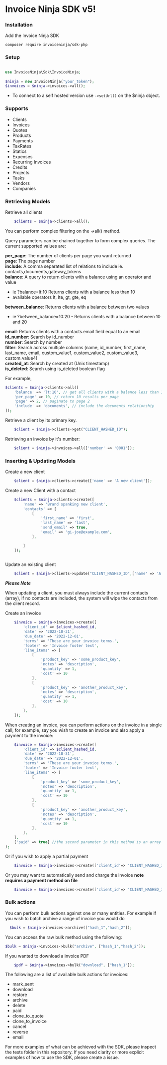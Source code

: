 # Invoice Ninja SDK v5!

### Installation

Add the Invoice Ninja SDK

    composer require invoiceninja/sdk-php

### Setup
```php

use InvoiceNinja\Sdk\InvoiceNinja;
   
$ninja = new InvoiceNinja("your_token");
$invoices = $ninja->invoices->all();

```
- To connect to a self hosted version use `->setUrl()` on the $ninja object.

### Supports

- Clients
- Invoices
- Quotes
- Products
- Payments
- TaxRates
- Statics
- Expenses
- Recurring Invoices
- Credits
- Projects
- Tasks
- Vendors
- Companies

### Retrieving Models

Retrieve all clients
```php
    $clients = $ninja->clients->all();
```

You can perform complex filtering on the ->all() method. 

Query parameters can be chained together to form complex queries. The current supported values are:

**per_page**: The number of clients per page you want returned  
**page**: The page number  
**include**: A comma separated list of relations to include ie. contacts,documents,gateway_tokens  
**balance**: A query to return clients with a balance using an operator and value
 - ie ?balance=lt:10 Returns clients with a balance less than 10  
 - available operators lt, lte, gt, gte, eq  

**between_balance**: Returns clients with a balance between two values  
 - ie ?between_balance=10:20 - Returns clients with a balance between 10 and 20  

**email**: Returns clients with a contacts.email field equal to an email  
**id_number**: Search by id_number  
**number**: Search by number  
**filter**: Search across multiple columns (name, id_number, first_name, last_name, email, custom_value1, custom_value2, custom_value3, custom_value4)  
**created_at**: Search by created at (Unix timestamp)  
**is_deleted**: Search using is_deleted boolean flag  

For example,

```php
$clients = $ninja->clients->all([
    'balance' => 'lt:10', // get all clients with a balance less than 10
    'per_page' => 10, // return 10 results per page
    'page' => 2, // paginate to page 2
    'include' => 'documents', // include the documents relationship
]);

```

Retrieve a client by its primary key.
```php
    $client = $ninja->clients->get("CLIENT_HASHED_ID");
```

Retrieving an invoice by it's number:
```php
    $client = $ninja->invoices->all(['number' => '0001']);
```

### Inserting & Updating Models

Create a new client
```php
    $client = $ninja->clients->create(['name' => 'A new client']);

```

Create a new Client with a contact
```php
    $clients = $ninja->clients->create([
        'name' => 'Brand spanking new client',
        'contacts' => [
            [
                'first_name' => 'first',
                'last_name' => 'last',
                'send_email' => true,
                'email' => 'gi-joe@example.com',
            ],

        ]
    ]);
    
```

Update an existing client
```php
    $client = $ninja->clients->update("CLIENT_HASHED_ID",['name' => 'A client with a updated name']);

```

***Please Note***

When updating a client, you must always include the current contacts (array), if no contacts are included, the system will wipe the contacts from the client record.


Create an invoice
```php
    $invoice = $ninja->invoices->create([
        'client_id' => $client_hashed_id,
        'date' => '2022-10-31',
        'due_date' => '2022-12-01',
        'terms' => 'These are your invoice terms.',
        'footer' => 'Invoice footer text',
        'line_items' => [
            [
                'product_key' => 'some_product_key',
                'notes' => 'description',
                'quantity' => 1,
                'cost' => 10
            ],
            [                
                'product_key' => 'another_product_key',
                'notes' => 'description',
                'quantity' => 1,
                'cost' => 10
            ],
        ],
    ]);
```

When creating an invoice, you can perform actions on the invoice in a single call, for example, say you wish to create an invoice and also apply a payment to the invoice:

```php
    $invoice = $ninja->invoices->create([
        'client_id' => $client_hashed_id,
        'date' => '2022-10-31',
        'due_date' => '2022-12-01',
        'terms' => 'These are your invoice terms.',
        'footer' => 'Invoice footer text',
        'line_items' => [
            [
                'product_key' => 'some_product_key',
                'notes' => 'description',
                'quantity' => 1,
                'cost' => 10
            ],
            [                
                'product_key' => 'another_product_key',
                'notes' => 'description',
                'quantity' => 1,
                'cost' => 10
            ],
        ],
    ], 
    ['paid' => true] //the second parameter in this method is an array of actions ie paid,mark_sent_send_email,auto_bill
);
```
Or if you wish to apply a partial payment

```php
    $invoice = $ninja->invoices->create(['client_id'=> 'CLIENT_HASHED_ID'], ['amount_paid' => 10]);
```

Or you may want to automatically send and charge the invoice **note requires a payment method on file**
```php
    $invoice = $ninja->invoices->create(['client_id'=> 'CLIENT_HASHED_ID'], ['auto_bill' => true, 'send_email' => true]);
```


### Bulk actions

You can perform bulk actions against one or many entities. For example if you wish to batch archive a range of invoice you would do

```php
  $bulk = $ninja->invoices->archive(["hash_1","hash_2"]);
```

You can access the raw bulk method using the following:

```php  
$bulk = $ninja->invoices->bulk("archive", ["hash_1","hash_2"]);
```

If you wanted to download a invoice PDF
```php
    $pdf = $ninja->invoices->bulk("download", ["hash_1"]);
```

The following are a list of available bulk actions for invoices:

+ mark_sent
+ download
+ restore
+ archive
+ delete
+ paid
+ clone_to_quote
+ clone_to_invoice
+ cancel
+ reverse
+ email

For more examples of what can be achieved with the SDK, please inspect the tests folder in this repository. If you need clarity or more explicit examples of how to use the SDK, please create a issue.